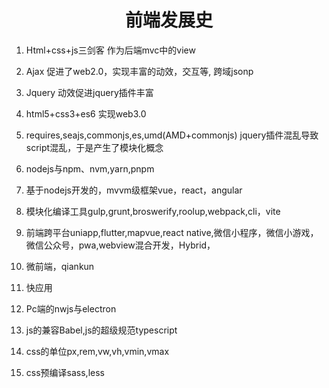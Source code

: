 <h1 align="center">
 前端发展史
</h1>

1.	Html+css+js三剑客
作为后端mvc中的view

2.	Ajax
促进了web2.0，实现丰富的动效，交互等, 跨域jsonp
3.	Jquery
动效促进jquery插件丰富
4.	html5+css3+es6 实现web3.0
5.	requires,seajs,commonjs,es,umd(AMD+commonjs)
jquery插件混乱导致script混乱，于是产生了模块化概念
6.	nodejs与npm、nvm,yarn,pnpm
7.	基于nodejs开发的，mvvm级框架vue，react，angular
8.	模块化编译工具gulp,grunt,broswerify,roolup,webpack,cli，vite
9.	前端跨平台uniapp,flutter,mapvue,react native,微信小程序，微信小游戏，微信公众号，pwa,webview混合开发，Hybrid，
10.	微前端，qiankun
11.	快应用
12.	Pc端的nwjs与electron
13.	js的兼容Babel,js的超级规范typescript
14. css的单位px,rem,vw,vh,vmin,vmax
15. css预编译sass,less



